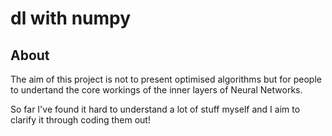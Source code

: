 # dl with numpy

## About

The aim of this project is not to present optimised algorithms but for people to undertand the core workings of the inner layers of Neural Networks.

So far I've found it hard to understand a lot of stuff myself and I aim to clarify it through coding them out!
